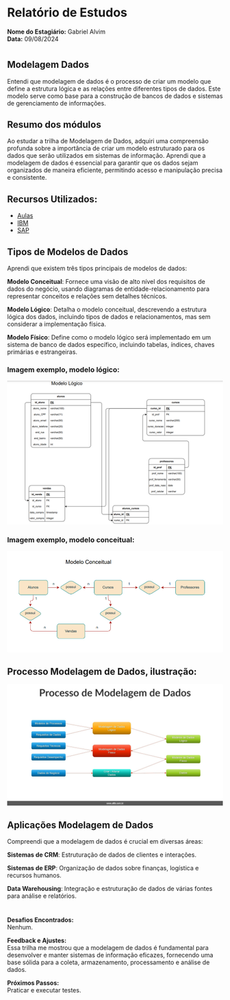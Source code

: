 # Relatório de Estudos

**Nome do Estagiário:** Gabriel Alvim  
**Data:** 09/08/2024
#

## Modelagem Dados
Entendi que modelagem de dados é o processo de criar um modelo que define a estrutura lógica e as relações entre diferentes tipos de dados. Este modelo serve como base para a construção de bancos de dados e sistemas de gerenciamento de informações.


## Resumo dos módulos 
Ao estudar a trilha de Modelagem de Dados, adquiri uma compreensão profunda sobre a importância de criar um modelo estruturado para os dados que serão utilizados em sistemas de informação. Aprendi que a modelagem de dados é essencial para garantir que os dados sejam organizados de maneira eficiente, permitindo acesso e manipulação precisa e consistente.


## Recursos Utilizados:
- [Aulas](https://youtu.be/Q_KTYFgvu1s?si=BBCUasLaGJNU7jNv)
- [IBM](https://www.ibm.com/br-pt/topics/data-modeling)
- [SAP](https://www.sap.com/brazil/products/technology-platform/datasphere/what-is-data-modeling.html#:~:text=Resumo-,Modelagem%20de%20dados%20%C3%A9%20o%20processo%20de%20diagrama%C3%A7%C3%A3o%20do%20fluxo,fora%20do%20banco%20de%20dados.)



## Tipos de Modelos de Dados
Aprendi que existem três tipos principais de modelos de dados:

**Modelo Conceitual**: Fornece uma visão de alto nível dos requisitos de dados do negócio, usando diagramas de entidade-relacionamento para representar conceitos e relações sem detalhes técnicos.

**Modelo Lógico**: Detalha o modelo conceitual, descrevendo a estrutura lógica dos dados, incluindo tipos de dados e relacionamentos, mas sem considerar a implementação física.

**Modelo Físico**: Define como o modelo lógico será implementado em um sistema de banco de dados específico, incluindo tabelas, índices, chaves primárias e estrangeiras.

### Imagem exemplo, modelo lógico:
![Imagem](/Reports/imagens/modelo_logico.png)

### Imagem exemplo, modelo conceitual:
![Imagem](/Reports/imagens/modelo_conceitual.png)

## Processo Modelagem de Dados, ilustração:
![Imagem](/Reports/imagens/processo_modelagem_DB.jpg)


## Aplicações Modelagem de Dados
Compreendi que a modelagem de dados é crucial em diversas áreas:

**Sistemas de CRM**: Estruturação de dados de clientes e interações.

**Sistemas de ERP**: Organização de dados sobre finanças, logística e recursos humanos.

**Data Warehousing**: Integração e estruturação de dados de várias fontes para análise e relatórios.
#
**Desafios Encontrados:**  
Nenhum.

**Feedback e Ajustes:**  
Essa trilha me mostrou que a modelagem de dados é fundamental para desenvolver e manter sistemas de informação eficazes, fornecendo uma base sólida para a coleta, armazenamento, processamento e análise de dados.

**Próximos Passos:**  
Praticar e executar testes.